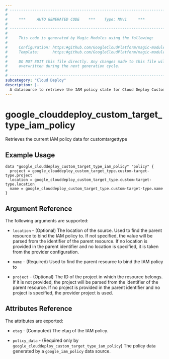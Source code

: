 ```yaml
---
# ----------------------------------------------------------------------------
#
#     ***     AUTO GENERATED CODE    ***    Type: MMv1     ***
#
# ----------------------------------------------------------------------------
#
#     This code is generated by Magic Modules using the following:
#
#     Configuration: https:#github.com/GoogleCloudPlatform/magic-modules/tree/main/mmv1/products/clouddeploy/CustomTargetType.yaml
#     Template:      https:#github.com/GoogleCloudPlatform/magic-modules/tree/main/mmv1/templates/terraform/datasource_iam.html.markdown.tmpl
#
#     DO NOT EDIT this file directly. Any changes made to this file will be
#     overwritten during the next generation cycle.
#
# ----------------------------------------------------------------------------
subcategory: "Cloud Deploy"
description: |-
  A datasource to retrieve the IAM policy state for Cloud Deploy CustomTargetType
---
```



# google_clouddeploy_custom_target_type_iam_policy

Retrieves the current IAM policy data for customtargettype


## Example Usage


```hcl
data "google_clouddeploy_custom_target_type_iam_policy" "policy" {
  project = google_clouddeploy_custom_target_type.custom-target-type.project
  location = google_clouddeploy_custom_target_type.custom-target-type.location
  name = google_clouddeploy_custom_target_type.custom-target-type.name
}
```

## Argument Reference

The following arguments are supported:

* `location` - (Optional) The location of the source. Used to find the parent resource to bind the IAM policy to. If not specified,
  the value will be parsed from the identifier of the parent resource. If no location is provided in the parent identifier and no
  location is specified, it is taken from the provider configuration.
* `name` - (Required) Used to find the parent resource to bind the IAM policy to

* `project` - (Optional) The ID of the project in which the resource belongs.
    If it is not provided, the project will be parsed from the identifier of the parent resource. If no project is provided in the parent identifier and no project is specified, the provider project is used.

## Attributes Reference

The attributes are exported:

* `etag` - (Computed) The etag of the IAM policy.

* `policy_data` - (Required only by `google_clouddeploy_custom_target_type_iam_policy`) The policy data generated by
  a `google_iam_policy` data source.
